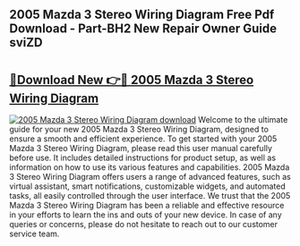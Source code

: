 ## 2005 Mazda 3 Stereo Wiring Diagram Free Pdf Download - Part-BH2 New Repair Owner Guide sviZD

# <h2><a href="http://dft53r.blite.top/?on=2005+Mazda+3+Stereo+Wiring+Diagram">🔗Download New 👉🔴 2005 Mazda 3 Stereo Wiring Diagram</a></h2>

[![2005 Mazda 3 Stereo Wiring Diagram download](https://i.imgur.com/lujVjoI.png)](http://dft53r.blite.top/?on=2005+Mazda+3+Stereo+Wiring+Diagram)
Welcome to the ultimate guide for your new 2005 Mazda 3 Stereo Wiring Diagram, designed to ensure a smooth and efficient experience. To get started with your 2005 Mazda 3 Stereo Wiring Diagram, please read this user manual carefully before use. It includes detailed instructions for product setup, as well as information on how to use its various features and capabilities. 2005 Mazda 3 Stereo Wiring Diagram offers users a range of advanced features, such as virtual assistant, smart notifications, customizable widgets, and automated tasks, all easily controlled through the user interface. We trust that the 2005 Mazda 3 Stereo Wiring Diagram has been a reliable and effective resource in your efforts to learn the ins and outs of your new device. In case of any queries or concerns, please do not hesitate to reach out to our customer service team.
